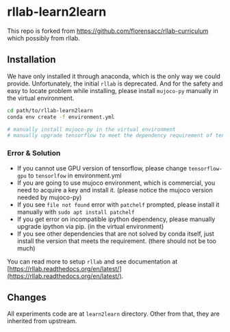 # rllab-learn2learn

This repo is forked from https://github.com/florensacc/rllab-curriculum which possibly from rllab.

## Installation

We have only installed it through anaconda, which is the only way we could provide. Unfortunately, the initial `rllab` is deprecated. And for the safety and easy to locate problem while installing, please install `mujoco-py` manually in the virtual environment.

```bash
cd path/to/rllab-learn2learn
conda env create -f environment.yml

# manually install mujoco-py in the virtual environment
# manually upgrade tensorflow to meet the dependency requirement of tensorflow-probability
```

### Error & Solution

- If you cannot use GPU version of tensorflow, please change `tensorflow-gpu` to `tensorlfow` in environment.yml
- If you are going to use mujoco environment, which is commercial, you need to acquire a key and install it. (please notice the mujoco version needed by mujoco-py)
- If you see `file not found` error with `patchelf` prompted, please install it manually with `sudo apt install patchelf`
- If you get error on incompatible ipython dependency, please manually upgrade ipython via pip. (in the virtual environment)
- If you see other dependencies that are not solved by conda itself, just install the version that meets the requirement. (there should not be too much)

You can read more to setup `rllab` and see documentation at [https://rllab.readthedocs.org/en/latest/](https://rllab.readthedocs.org/en/latest/).

## Changes

All experiments code are at `learn2learn` directory. Other from that, they are inherited from upstream.

